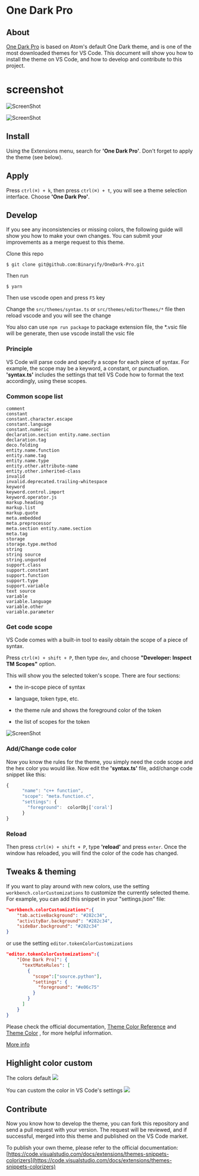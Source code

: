 # One Dark Pro

## About
[One Dark Pro](https://marketplace.visualstudio.com/items?itemName=zhuangtongfa.Material-theme) is based on Atom's default One Dark theme, and is one of the most downloaded themes for VS Code. This document will show you how to install the theme on VS Code, and how to develop and contribute to this project.
# screenshot
![ScreenShot](https://cdn.jsdelivr.net/gh/binaryify/onedark-pro/screenshots/normal.png)

![ScreenShot](https://cdn.jsdelivr.net/gh/binaryify/onedark-pro/screenshots/italic.png)
## Install
Using the Extensions menu, search for **'One Dark Pro'**. Don't forget to apply the theme (see below).

## Apply
Press `ctrl(⌘) + k`, then press `ctrl(⌘) + t`, you will see a theme selection interface. Choose **'One Dark Pro'**.

## Develop 
If you see any inconsistencies or missing colors, the following guide will show you how to make your own changes. You can submit your improvements as a merge request to this theme.

Clone this repo
```
$ git clone git@github.com:Binaryify/OneDark-Pro.git
```
Then run

```
$ yarn
```

Then use vscode open and press `F5` key

Change the `src/themes/syntax.ts` or `src/themes/editorThemes/*` file then reload vscode and you will see the change

You also can use `npm run package` to package extension file, the *.vsic file will be generate, then use vscode install the vsic file

### Principle
VS Code will parse code and specify a scope for each piece of syntax. For example, the scope may be a keyword, a constant, or punctuation. **'syntax.ts'** includes the settings that tell VS Code how to format the text accordingly, using these scopes.

### Common scope list

```
comment
constant
constant.character.escape
constant.language
constant.numeric
declaration.section entity.name.section
declaration.tag
deco.folding
entity.name.function
entity.name.tag
entity.name.type
entity.other.attribute-name
entity.other.inherited-class
invalid
invalid.deprecated.trailing-whitespace
keyword
keyword.control.import
keyword.operator.js
markup.heading
markup.list
markup.quote
meta.embedded
meta.preprocessor
meta.section entity.name.section
meta.tag
storage
storage.type.method
string
string source
string.unquoted
support.class
support.constant
support.function
support.type
support.variable
text source
variable
variable.language
variable.other
variable.parameter
```

### Get code scope
VS Code comes with a built-in tool to easily obtain the scope of a piece of syntax. 

Press `ctrl(⌘) + shift + P`, then type `dev`, and choose **"Developer: Inspect TM Scopes"** option.

This will show you the selected token's scope. There are four sections:

- the in-scope piece of syntax

- language, token type, etc.

- the theme rule and shows the foreground color of the token

- the list of scopes for the token

![ScreenShot](https://cdn.jsdelivr.net/gh/binaryify/onedark-pro/screenshots/scope.png)

### Add/Change code color
Now you know the rules for the theme, you simply need the code scope and the hex color you would like. Now edit the **'syntax.ts'** file, add/change code snippet like this:

```js
{
      "name": "c++ function",
      "scope": "meta.function.c",
      "settings": {
        "foreground":  colorObj['coral']
      }
}
```


### Reload
Then press `ctrl(⌘) + shift + P`, type **'reload'** and press `enter`. Once the window has reloaded, you will find the color of the code has changed.

## Tweaks & theming
If you want to play around with new colors, use the setting `workbench.colorCustomizations` to customize the currently selected theme.
For example, you can add this snippet in your "settings.json" file:

```json
"workbench.colorCustomizations":{
    "tab.activeBackground": "#282c34",
    "activityBar.background": "#282c34",
    "sideBar.background": "#282c34"
}
```

or use the setting `editor.tokenColorCustomizations`

```json
"editor.tokenColorCustomizations":{
    "[One Dark Pro]": {
      "textMateRules": [
        {
          "scope":["source.python"],
          "settings": {
            "foreground": "#e06c75"
          }
        }
      ]
    }
}
```

Please check the official documentation,
[Theme Color Reference](https://code.visualstudio.com/docs/getstarted/theme-color-reference) and 
[Theme Color](https://code.visualstudio.com/docs/getstarted/themes) , for more helpful information.


[More info](https://code.visualstudio.com/updates/v1_15#_user-definable-syntax-highlighting-colors)


## Highlight color custom
The colors default
![](/screenshots/color.png)

You can custom the color in VS Code's settings
![](/screenshots/colorCustom.png)

## Contribute
Now you know how to develop the theme, you can fork this repository and send a pull request with your version. The request will be reviewed, and if successful, merged into this theme and published on the VS Code market.

To publish your own theme, please refer to the official documentation: [https://code.visualstudio.com/docs/extensions/themes-snippets-colorizers](https://code.visualstudio.com/docs/extensions/themes-snippets-colorizers)  

